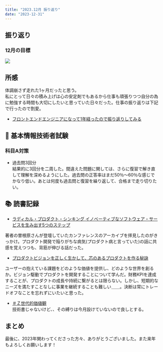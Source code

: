 ```yaml
---
title: "2023.12月 振り返り"
date: "2023-12-31"
---
```


## 振り返り

### 12月の目標

![](/images/スクリーンショット-2023-12-01-12.12.14.png)

## 所感

体調崩さず走れた1ヶ月だったと思う。  
私にとって日々の積み上げは心の安定剤でもあるから仕事も頑張りつつ自分の為に勉強する時間も大切にしたいと思っていた日々だった。仕事の振り返りは下記で行ったので割愛。

- [フロントエンドエンジニアになって1年経ったので振り返りしてみる](https://www.blog.itosae.com/posts/9467)

## 📝 基本情報技術者試験

### 科目A対策

- 過去問3回分  
    結果的に3回分を二周した。間違えた問題に関しては、さらに復習で解き直して理解を深めるようにした。過去問の正答率はまだ50％〜60％な感じでかなり低い。あとは何度も過去問と復習を繰り返して、合格まで走り切りたい。

## 📚 読書記録

- [ラディカル・プロダクト・シンキング イノベーティブなソフトウェア・サービスを生み出す5つのステップ](https://www.amazon.co.jp/%E3%83%A9%E3%83%87%E3%82%A3%E3%82%AB%E3%83%AB%E3%83%BB%E3%83%97%E3%83%AD%E3%83%80%E3%82%AF%E3%83%88%E3%83%BB%E3%82%B7%E3%83%B3%E3%82%AD%E3%83%B3%E3%82%B0-%E3%82%A4%E3%83%8E%E3%83%99%E3%83%BC%E3%83%86%E3%82%A3%E3%83%96%E3%81%AA%E3%82%BD%E3%83%95%E3%83%88%E3%82%A6%E3%82%A7%E3%82%A2%E3%83%BB%E3%82%B5%E3%83%BC%E3%83%93%E3%82%B9%E3%82%92%E7%94%9F%E3%81%BF%E5%87%BA%E3%81%995%E3%81%A4%E3%81%AE%E3%82%B9%E3%83%86%E3%83%83%E3%83%97-%E3%83%A9%E3%83%87%E3%82%A3%E3%82%AB%E3%83%BB%E3%83%80%E3%83%83%E3%83%88/dp/4798174920) 

著者の曽根原さんが登壇していたカンファレンスのアーカイブを拝見したのがきっかけ。プロダクト開発で陥りがちな病気(プロダクト病と言っていた)の話に共感を覚えつつも、背筋が伸びる話だった。

- [プロダクトビジョンを正しく生かして、芯のあるプロダクトを作る秘訣](https://2022.pmconf.jp/session/hjF1ohDD)

ユーザーの抱えている課題をどのような価値を提供し、どのような世界を創るか。ビジョン駆動でプロダクトを開発することについて学んだ。財務KPIを達成することが、プロダクトの成長や持続に繋がるとは限らない。しかし、短期的なニーズを満たすことなしに事業を継続することも難しい＿＿。決断は常にトレードオフなことを忘れずにいたいと思った。

- [＃Ｚ世代的価値観](https://www.amazon.co.jp/gp/product/B0CJBKJYJ2/ref=ppx_yo_dt_b_d_asin_title_351_o02?ie=UTF8&psc=1)  
    技術書じゃないけど、、その縛りは今月設けていないので良しとする。

## まとめ

最後に、2023年関わってくださった方々、ありがとうございました。また来年もよろしくお願いします！
